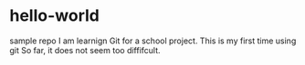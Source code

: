 # hello-world
sample repo
I am learnign Git for a school project.
This is my first time using git
So far, it does not seem too diffifcult.

